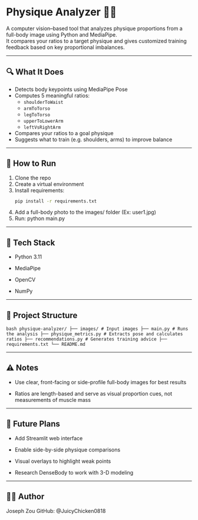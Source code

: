 # Physique Analyzer 🏋️‍♂️

A computer vision–based tool that analyzes physique proportions from a full-body image using Python and MediaPipe.  
It compares your ratios to a target physique and gives customized training feedback based on key proportional imbalances.

---

## 🔍 What It Does

- Detects body keypoints using MediaPipe Pose
- Computes 5 meaningful ratios:
  - `shoulderToWaist`
  - `armToTorso`
  - `legToTorso`
  - `upperToLowerArm`
  - `leftVsRightArm`
- Compares your ratios to a goal physique
- Suggests what to train (e.g. shoulders, arms) to improve balance

---

## 🚀 How to Run

1. Clone the repo  
2. Create a virtual environment  
3. Install requirements:
   ```bash
   pip install -r requirements.txt
4. Add a full-body photo to the images/ folder (Ex: user1.jpg)
5. Run:
    python main.py

---

## 🧠 Tech Stack

- Python 3.11

- MediaPipe

- OpenCV

- NumPy

---

## 📁 Project Structure

```bash physique-analyzer/ ├── images/ # Input images ├── main.py # Runs the analysis ├── physique_metrics.py # Extracts pose and calculates ratios ├── recommendations.py # Generates training advice ├── requirements.txt └── README.md ```

---

## ⚠️ Notes

- Use clear, front-facing or side-profile full-body images for best results

- Ratios are length-based and serve as visual proportion cues, not measurements of muscle mass

---

## 📌 Future Plans

- Add Streamlit web interface

- Enable side-by-side physique comparisons

- Visual overlays to highlight weak points

- Research DenseBody to work with 3-D modeling

---

## 🙋‍♂️ Author
Joseph Zou
GitHub: @JuicyChicken0818